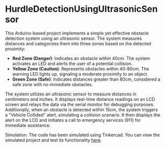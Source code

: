 # HurdleDetectionUsingUltrasonicSensor

This Arduino-based project implements a simple yet effective obstacle detection system using an ultrasonic sensor. The system measures distances and categorizes them into three zones based on the detected proximity:

- **Red Zone (Danger)**: Indicates an obstacle within 40cm. The system activates an LED and alerts the user of a potential collision.
- **Yellow Zone (Caution)**: Represents obstacles within 40-80cm. The warning LED lights up, signaling a moderate proximity to an object.
- **Green Zone (Safe)**: Indicates distances greater than 80cm, considered a safe zone with no immediate obstacles.

The system utilizes an ultrasonic sensor to measure distances in centimeters and inches. It displays real-time distance readings on an LCD screen and relays the data via the serial monitor for debugging purposes.
Additionally, when an obstacle is detected within 15cm, the system triggers a "Vehicle Collided" alert, simulating a collision scenario. It then displays the alert on the LCD and initiates a call to emergency services (911) for immediate assistance.

Simulation: The code has been simulated using Tinkercad. You can view the simulated project and test its functionality [here](https://www.tinkercad.com/things/dsgjgU7oQnv-hurdle-detection).

